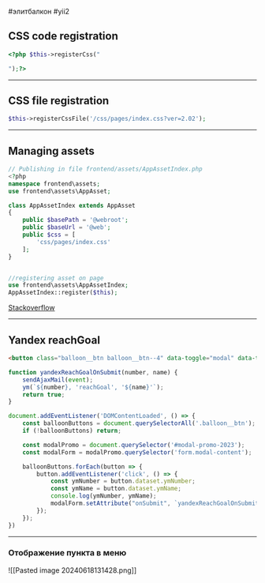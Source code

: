 #элитбалкон #yii2 

## СSS code registration

```php
<?php $this->registerCss("

");?>
```
___

## СSS file registration

```php
$this->registerCssFile('/css/pages/index.css?ver=2.02');
```
___

## Managing assets

```php
// Publishing in file frontend/assets/AppAssetIndex.php
<?php
namespace frontend\assets;
use frontend\assets\AppAsset;

class AppAssetIndex extends AppAsset
{
    public $basePath = '@webroot';
    public $baseUrl = '@web';
    public $css = [
    	'css/pages/index.css'
    ];
}


//registering asset on page
use frontend\assets\AppAssetIndex;
AppAssetIndex::register($this);
```
[Stackoverflow](https://stackoverflow.com/questions/25686904/how-do-i-manage-assets-in-yii2)
___

## Yandex reachGoal

```html
<button class="balloon__btn balloon__btn--4" data-toggle="modal" data-target="#modal-promo-2023" data-ym-number="27287462" data-ym-name="pervyj-podarok">Получить подарок</button>
```

```js
function yandexReachGoalOnSubmit(number, name) {
	sendAjaxMail(event);
	ym(`${number}, 'reachGoal', '${name}'`);
	return true;
}
```

```js
document.addEventListener('DOMContentLoaded', () => {
	const balloonButtons = document.querySelectorAll('.balloon__btn');
	if (!balloonButtons) return;

	const modalPromo = document.querySelector('#modal-promo-2023');
	const modalForm = modalPromo.querySelector('form.modal-content');

	balloonButtons.forEach(button => {
		button.addEventListener('click', () => {
			const ymNumber = button.dataset.ymNumber;
			const ymName = button.dataset.ymName;
			console.log(ymNumber, ymName);
			modalForm.setAttribute("onSubmit", `yandexReachGoalOnSubmit(${ymNumber}, '${ymName}')`);
		});
	});
})
```
___

### Отображение пункта в меню

![[Pasted image 20240618131428.png]]

